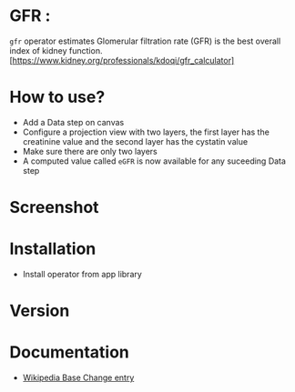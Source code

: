 # GFR : 

`gfr` operator estimates Glomerular filtration rate (GFR) is the best overall index of kidney function.
[https://www.kidney.org/professionals/kdoqi/gfr_calculator]

# How to use?
* Add a Data step on canvas
* Configure a projection view with two layers, the first layer has the creatinine value and the second layer has the cystatin value
* Make sure there are only two layers
* A computed value called `eGFR` is now available for any suceeding Data step

# Screenshot

# Installation

* Install operator from app library

# Version

# Documentation

* [Wikipedia Base Change entry](https://en.wikipedia.org/wiki/Fold_change)



